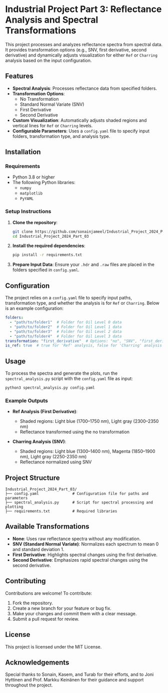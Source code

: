 
# Industrial Project Part 3: Reflectance Analysis and Spectral Transformations

This project processes and analyzes reflectance spectra from spectral data. It provides transformation options (e.g., SNV, first derivative, second derivative) and dynamically adjusts visualization for either `Ref` or `Charring` analysis based on the input configuration.

## Features

- **Spectral Analysis**: Processes reflectance data from specified folders.
- **Transformation Options**:
  - No Transformation
  - Standard Normal Variate (SNV)
  - First Derivative
  - Second Derivative
- **Custom Visualization**: Automatically adjusts shaded regions and vertical lines for `Ref` or `Charring` levels.
- **Configurable Parameters**: Uses a `config.yaml` file to specify input folders, transformation type, and analysis type.

## Installation

### Requirements

- Python 3.8 or higher
- The following Python libraries:
  - `numpy`
  - `matplotlib`
  - `PyYAML`

### Setup Instructions

1. **Clone the repository**:
   ```bash
   git clone https://github.com/sonainjameel/Industrial_Project_2024_Part_03.git
   cd Industrial_Project_2024_Part_03
   ```

2. **Install the required dependencies**:
   ```bash
   pip install -r requirements.txt
   ```

3. **Prepare Input Data**: Ensure your `.hdr` and `.raw` files are placed in the folders specified in `config.yaml`.

## Configuration

The project relies on a `config.yaml` file to specify input paths, transformation type, and whether the analysis is for `Ref` or `Charring`. Below is an example configuration:

```yaml
folders:
  - "path/to/folder1"  # Folder for Oil Level 0 data
  - "path/to/folder2"  # Folder for Oil Level 1 data
  - "path/to/folder3"  # Folder for Oil Level 2 data
  - "path/to/folder4"  # Folder for Oil Level 3 data
transformation: "first_derivative"  # Options: "no", "SNV", "first_derivative", "second_derivative"
is_ref: true  # true for 'Ref' analysis, false for 'Charring' analysis
```

## Usage

To process the spectra and generate the plots, run the `spectral_analysis.py` script with the `config.yaml` file as input:

```bash
python3 spectral_analysis.py config.yaml
```

### Example Outputs

- **Ref Analysis (First Derivative)**:
  - Shaded regions: Light blue (1700–1750 nm), Light gray (2300–2350 nm)
  - Reflectance transformed using the no transformation

- **Charring Analysis (SNV)**:
  - Shaded regions: Light blue (1300–1400 nm), Magenta (1850–1900 nm), Light gray (2250-2350 nm)
  - Reflectance normalized using SNV

## Project Structure

```
Industrial_Project_2024_Part_03/
├── config.yaml               # Configuration file for paths and parameters
├── spectral_analysis.py      # Script for spectral processing and plotting
├── requirements.txt          # Required libraries
```

## Available Transformations

- **None**: Uses raw reflectance spectra without any modification.
- **SNV (Standard Normal Variate)**: Normalizes each spectrum to mean 0 and standard deviation 1.
- **First Derivative**: Highlights spectral changes using the first derivative.
- **Second Derivative**: Emphasizes rapid spectral changes using the second derivative.

## Contributing

Contributions are welcome! To contribute:

1. Fork the repository.
2. Create a new branch for your feature or bug fix.
3. Make your changes and commit them with a clear message.
4. Submit a pull request for review.

## License

This project is licensed under the MIT License.

## Acknowledgements

Special thanks to Sonain, Kasem, and Turab for their efforts, and to Joni Hyttinen and Prof. Markku Keinänen for their guidance and support throughout the project.
